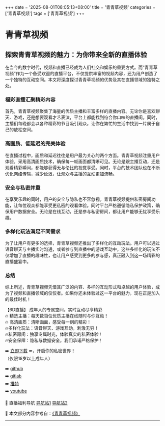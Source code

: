 +++
date = '2025-08-01T08:05:13+08:00'
title = '青青草视频'
categories = ['青青草视频']
tags = ['青青草视频']
+++

# 青青草视频

## 探索青青草视频的魅力：为你带来全新的直播体验

在当今的数字时代，视频和直播已经成为人们社交和娱乐的重要方式。而“青青草视频”作为一个备受欢迎的直播平台，不仅提供丰富的视频内容，还为用户创造了一个独特的互动空间。本文将深度探讨青青草视频的优势及其在直播领域的独特之处。

### 福彩直播汇聚精彩内容

首先，青青草视频聚集了海量的优质主播和丰富多样的直播内容。无论你是喜欢聊天、游戏，还是想要观看才艺表演，平台上都能找到符合你口味的直播间。同时，主播们每晚都会以各种精彩的节目吸引观众，让你在繁忙的生活中找到一片属于自己的放松空间。

### 高画质、低延迟的完美体验

在直播过程中，画质和延迟往往是用户最为关心的两个方面。青青草视频注重用户体验，采用高清画质技术，确保每一帧画面都清晰可见。无论是跟主播互动，还是观看精彩瞬间，都能够获得无与伦比的视觉享受。同时，平台的技术团队也在不断优化网络传输，减少延迟，让观众与主播的互动更加流畅。

### 安全与私密并重

在享受乐趣的同时，用户的安全与隐私也不容忽视。青青草视频提供私密房间功能，让每位观众都能享受更私密的观看体验，同时平台严格遵循隐私保护政策，确保用户数据安全。无论是在线互动，还是参与私密房间，都让用户能够无忧享受乐趣。

### 多样化玩法满足不同需求

为了让用户有更多的选择，青青草视频还推出了多样化的互动玩法。用户可以通过语音聊天与主播实时沟通，或者参与到直播中的游戏互动中。这些多样化的玩法不仅增加了直播的趣味性，也让用户感受到更多的参与感，真正融入到这一场精彩的直播盛宴中。

### 总结

综上所述，青青草视频凭借其广泛的内容、多样的互动形式和卓越的用户体验，成为了视频和直播领域的佼佼者。如果你还未体验过这一平台的魅力，现在正是加入的最佳时机！

【6D直播】
成年人的专属空间，实时互动尽享精彩  
🔥 精选主播：每天数百位优质主播在线随时与你互动！  
🔥 高清画质：清晰画面，感受每一刻的精彩！  
🔥多样化玩法：语音聊天、游戏互动，刺激无穷！  
🔥私密房间：独享专属时光，体验真实的私密体验！  
🔥安全保障：隐私与数据安全，我们承诺严格保护！  

➡️ [立即下载](https://down123.s3.ap-east-1.amazonaws.com/down/down.html?channelCode=blog) ⬅️，开启你的私密世界！  
（仅限18岁以上成年人）  

➡️ [github](https://aldult-live.github.io/)  
➡️ [gitlab](https://seo-09598d.gitlab.io/)  
➡️ [推特](https://x.com/wegame33)  
➡️ [youtube](https://www.youtube.com/@6Dlive)  

🔞 直播福利导航   [导航站1](https://webstack-86085a.gitlab.io/) [导航站2](https://onlygit123-2.github.io/)


📘 本文部分内容参考自：[《青青草视频》](https://github.com/wsdh25/wsdh)

---
